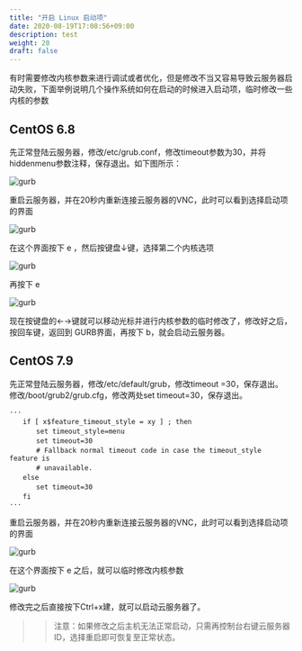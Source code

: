 ```yaml
---
title: "开启 Linux 启动项"
date: 2020-08-19T17:08:56+09:00
description: test
weight: 20
draft: false
---
```


有时需要修改内核参数来进行调试或者优化，但是修改不当又容易导致云服务器启动失败，下面举例说明几个操作系统如何在启动的时候进入启动项，临时修改一些内核的参数

## CentOS 6.8

先正常登陆云服务器，修改/etc/grub.conf，修改timeout参数为30，并将hiddenmenu参数注释，保存退出。如下图所示：

![gurb](../../_images/grub_1.png)

重启云服务器，并在20秒内重新连接云服务器的VNC，此时可以看到选择启动项的界面

![gurb](../../_images/grub_2.png)

在这个界面按下 e ，然后按键盘↓键，选择第二个内核选项

![gurb](../../_images/grub_3.png)

再按下 e

![gurb](../../_images/grub_4.png)

现在按键盘的←→键就可以移动光标并进行内核参数的临时修改了，修改好之后，按回车键，返回到 GURB界面，再按下 b，就会启动云服务器。


## CentOS 7.9

先正常登陆云服务器，修改/etc/default/grub，修改timeout =30，保存退出。
修改/boot/grub2/grub.cfg，修改两处set timeout=30，保存退出。

```
···
　　if [ x$feature_timeout_style = xy ] ; then
　　　　set timeout_style=menu
　　　　set timeout=30
　　　　# Fallback normal timeout code in case the timeout_style feature is
　　　　# unavailable.
　　else
　　　　set timeout=30
　　fi
···
```

重启云服务器，并在20秒内重新连接云服务器的VNC，此时可以看到选择启动项的界面

![gurb](../../_images/grub_5.png)

在这个界面按下 e 之后，就可以临时修改内核参数

![gurb](../../_images/grub_6.png)

修改完之后直接按下Ctrl+x建，就可以启动云服务器了。



>>注意：如果修改之后主机无法正常启动，只需再控制台右键云服务器 ID，选择重启即可恢复至正常状态。